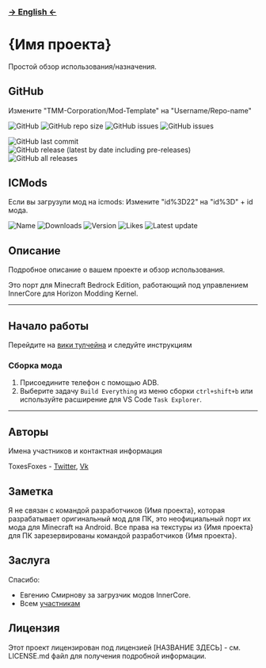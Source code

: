 ### **[ -> English <- ](README.md)**

# {Имя проекта}

Простой обзор использования/назначения.

## GitHub

Измените "TMM-Corporation/Mod-Template" на "Username/Repo-name"

![GitHub](https://img.shields.io/github/license/TMM-Corporation/Mod-Template?label=License&style=flat-square)
![GitHub repo size](https://img.shields.io/github/repo-size/TMM-Corporation/Mod-Template?label=Repo%20Size&style=flat-square)
![GitHub issues](https://img.shields.io/github/issues-raw/TMM-Corporation/Mod-Template?label=Opened%20issues&style=flat-square)
![GitHub issues](https://img.shields.io/github/issues-closed-raw/TMM-Corporation/Mod-Template?label=Closed%20issues&style=flat-square)

![GitHub last commit](https://img.shields.io/github/last-commit/TMM-Corporation/Mod-Template?label=Latest%20changes&style=flat-square)
![GitHub release (latest by date including pre-releases)](https://img.shields.io/github/v/release/TMM-Corporation/Mod-Template?include_prereleases&label=Latest%20Release&style=flat-square)
![GitHub all releases](https://img.shields.io/github/downloads/TMM-Corporation/Mod-Template/total?label=Downloads&style=flat-square)

## ICMods

Если вы загрузули мод на icmods:
Измените "id%3D22" на "id%3D" + id мода. 

![Name](https://img.shields.io/badge/dynamic/json?color=green&label=Downloads&query=%24.downloads&url=https%3A%2F%2Ficmods.mineprogramming.org%2Fapi%2Fdescription.php%3Fid%3D22?style=flat-square)
![Downloads](https://img.shields.io/badge/dynamic/json?color=green&label=Downloads&query=%24.downloads&url=https%3A%2F%2Ficmods.mineprogramming.org%2Fapi%2Fdescription.php%3Fid%3D22?style=flat-square)
![Version](https://img.shields.io/badge/dynamic/json?color=green&label=Version&query=%24.version_name&url=https%3A%2F%2Ficmods.mineprogramming.org%2Fapi%2Fdescription.php%3Fid%3D22?style=flat-square)
![Likes](https://img.shields.io/badge/dynamic/json?color=green&label=Likes&query=%24.likes&url=https%3A%2F%2Ficmods.mineprogramming.org%2Fapi%2Fdescription.php%3Fid%3D22?style=flat-square)
![Latest update](https://img.shields.io/badge/dynamic/json?color=green&label=Latest%20update&query=%24.last_update&url=https%3A%2F%2Ficmods.mineprogramming.org%2Fapi%2Fdescription.php%3Fid%3D22?style=flat-square)

## Описание

Подробное описание о вашем проекте и обзор использования.

Это порт для Minecraft Bedrock Edition, работающий под управлением InnerCore для Horizon Modding Kernel.

---

## Начало работы

Перейдите на [вики тулчейна](https://github.com/TMM-Corporation/innercore-mod-toolchain/wiki) и следуйте инструкциям

### Сборка мода

1. Присоедините телефон с помощью ADB.
2. Выберите задачу `Build Everything` из меню сборки `ctrl+shift+b` или используйте расширение для VS Code `Task Explorer`.

---

## Авторы

Имена участников и контактная информация

ToxesFoxes - 
[Twitter](https://twitter.com/ToxesFoxes),
[Vk](https://vk.com/ToxesFoxes)

## Заметка

Я не связан с командой разработчиков {Имя проекта}, которая разрабатывает оригинальный мод для ПК, это неофициальный порт их мода для Minecraft на Android.
Все права на текстуры из {Имя проекта} для ПК зарезервированы командой разработчиков {Имя проекта}.

## Заслуга

Спасибо:
* Евгению Смирнову за загрузчик модов InnerCore.
* Всем [участникам](https://github.com/TMM-Corporation/Mod-Template/graphs/contributors)

## Лицензия
Этот проект лицензирован под лицензией [НАЗВАНИЕ ЗДЕСЬ] - см. LICENSE.md файл для получения подробной информации.
